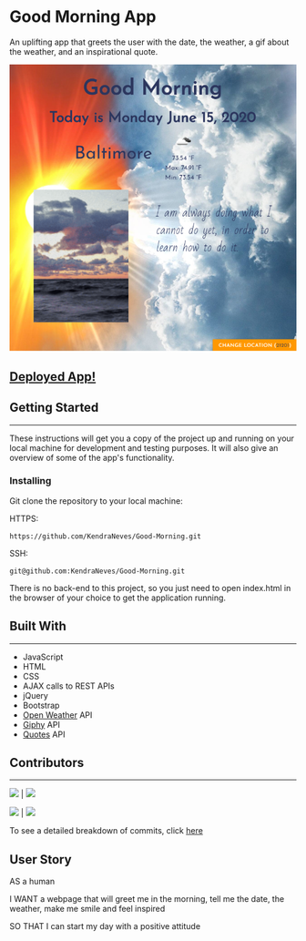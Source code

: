 # Good Morning App

An uplifting app that greets the user with the date, the weather, a gif about the weather, and an inspirational quote.

![Good Morning App](./good-morning-app.PNG)

## [Deployed App!](https://kendraneves.github.io/Good-Morning/)

## Getting Started

---

These instructions will get you a copy of the project up and running on your local machine for development and testing purposes. It will also give an overview of some of the app's functionality.

### Installing

Git clone the repository to your local machine:

HTTPS:

```
https://github.com/KendraNeves/Good-Morning.git
```

SSH:

```
git@github.com:KendraNeves/Good-Morning.git
```

There is no back-end to this project, so you just need to open index.html in the browser of your choice to get the application running.

## Built With

---

- JavaScript
- HTML
- CSS
- AJAX calls to REST APIs
- jQuery
- Bootstrap
- [Open Weather](https://openweathermap.org/api) API
- [Giphy](https://developers.giphy.com/) API
- [Quotes](https://rapidapi.com/martin.svoboda/api/quotes15) API

## Contributors

---

[![](https://img.shields.io/badge/gitHub-KendraNeves-green?style=plastic)](https://github.com/KendraNeves) |
[![](https://img.shields.io/badge/email-kendraneves@gmail.com-teal?style=plastic)](mailto:kendraneves@gmail.com)

[![](https://img.shields.io/badge/gitHub-kdeguzm3-green?style=plastic)](https://github.com/kdeguzm3) |
[![](https://img.shields.io/badge/email-cosplaydiver@gmail.com-teal?style=plastic)](mailto:cosplaydiver@gmail.com)

To see a detailed breakdown of commits, click [here](https://github.com/KendraNeves/Good-Morning/graphs/contributors)

## User Story

AS a human

I WANT a webpage that will greet me in the morning, tell me the date, the weather, make me smile and feel inspired

SO THAT I can start my day with a positive attitude
